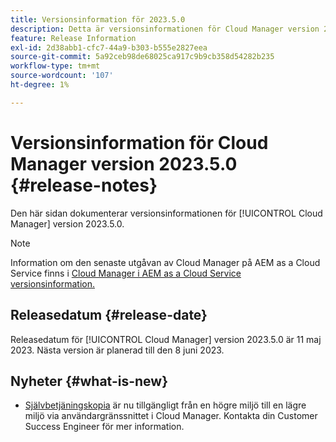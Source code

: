 ```yaml
---
title: Versionsinformation för 2023.5.0
description: Detta är versionsinformationen för Cloud Manager version 2023.5.0.
feature: Release Information
exl-id: 2d38abb1-cfc7-44a9-b303-b555e2827eea
source-git-commit: 5a92ceb98de68025ca917c9b9cb358d54282b235
workflow-type: tm+mt
source-wordcount: '107'
ht-degree: 1%

---
```



# Versionsinformation för Cloud Manager version 2023.5.0 {#release-notes}

Den här sidan dokumenterar versionsinformationen för [!UICONTROL Cloud Manager] version 2023.5.0.

>[!NOTE]
>
>Information om den senaste utgåvan av Cloud Manager på AEM as a Cloud Service finns i [Cloud Manager i AEM as a Cloud Service versionsinformation.](https://experienceleague.adobe.com/docs/experience-manager-cloud-service/content/implementing/using-cloud-manager/release-notes-cloud-manager/release-notes-cm-current.html)

## Releasedatum {#release-date}

Releasedatum för [!UICONTROL Cloud Manager] version 2023.5.0 är 11 maj 2023. Nästa version är planerad till den 8 juni 2023.

## Nyheter {#what-is-new}

* [Självbetjäningskopia](/help/using/content-copy.md) är nu tillgängligt från en högre miljö till en lägre miljö via användargränssnittet i Cloud Manager. Kontakta din Customer Success Engineer för mer information.
